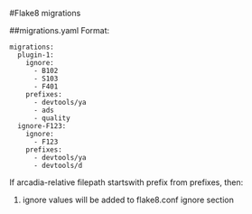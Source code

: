 #Flake8 migrations

##migrations.yaml
Format:
```
migrations:
  plugin-1:
    ignore:
      - B102
      - S103
      - F401
    prefixes:
      - devtools/ya
      - ads
      - quality
  ignore-F123:
    ignore:
      - F123
    prefixes:
      - devtools/ya
      - devtools/d
```
If arcadia-relative filepath startswith prefix from prefixes, then:

1. ignore values will be added to flake8.conf ignore section

